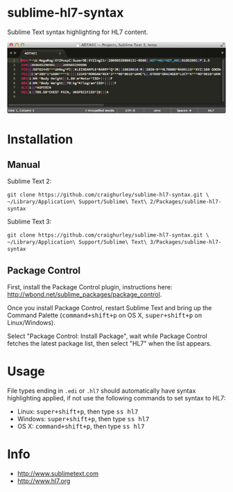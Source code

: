 sublime-hl7-syntax
==================

Sublime Text syntax highlighting for HL7 content.

![hl7.png](hl7.png)

# Installation

## Manual

Sublime Text 2:

    git clone https://github.com/craighurley/sublime-hl7-syntax.git \
    ~/Library/Application\ Support/Sublime\ Text\ 2/Packages/sublime-hl7-syntax

Sublime Text 3:

    git clone https://github.com/craighurley/sublime-hl7-syntax.git \
    ~/Library/Application\ Support/Sublime\ Text\ 3/Packages/sublime-hl7-syntax

## Package Control

First, install the Package Control plugin, instructions here: http://wbond.net/sublime_packages/package_control.

Once you install Package Control, restart Sublime Text and bring up the Command Palette (<kbd>command+shift+p</kbd> on OS X, <kbd>super+shift+p</kbd> on Linux/Windows).

Select "Package Control: Install Package", wait while Package Control fetches the latest package list, then select "HL7" when the list appears.

# Usage

File types ending in `.edi` or `.hl7` should automatically have syntax highlighting applied, if not use the following commands to set syntax to HL7:
- Linux: <kbd>super+shift+p</kbd>, then type <kbd>ss hl7</kbd>
- Windows: <kbd>super+shift+p</kbd>, then type <kbd>ss hl7</kbd>
- OS X: <kbd>command+shift+p</kbd>, then type <kbd>ss hl7</kbd>

# Info

- http://www.sublimetext.com
- http://www.hl7.org
